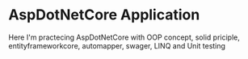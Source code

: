 # AspDotNetCore Application
Here I'm practecing AspDotNetCore with OOP concept, solid priciple, entityframeworkcore, automapper, swager, LINQ and Unit testing
